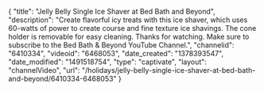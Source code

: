 {
    "title": "Jelly Belly Single Ice Shaver at Bed Bath and Beyond",
    "description": "Create flavorful icy treats with this ice shaver, which uses 60-watts of power to create course and fine texture ice shavings. The cone holder is removable for easy cleaning. Thanks for watching. Make sure to subscribe to the Bed Bath & Beyond YouTube Channel.",
    "channelid": "6410334",
    "videoid": "6468053",
    "date_created": "1378393547",
    "date_modified": "1491518754",
    "type": "captivate",
    "layout": "channelVideo",
    "url": "\/holidays\/jelly-belly-single-ice-shaver-at-bed-bath-and-beyond\/6410334-6468053"
}